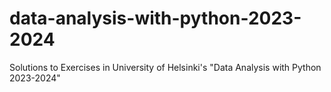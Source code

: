 # data-analysis-with-python-2023-2024
Solutions to Exercises in University of Helsinki's "Data Analysis with Python 2023-2024" 
